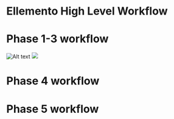 Ellemento High Level Workflow<a name="TOP"></a>
===================

# Phase 1-3 workflow 

![Alt text](./controllers_brief.svg)
<img src="./phase1-3.png">

# Phase 4 workflow 


# Phase 5 workflow 

